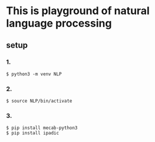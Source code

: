 # This is playground of natural language processing

## setup

### 1. 
```
$ python3 -m venv NLP
```
### 2. 
```
$ source NLP/bin/activate
```

### 3. 
```
$ pip install mecab-python3
$ pip install ipadic
```